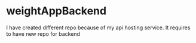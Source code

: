 # weightAppBackend
I have created different repo because of my api hosting service. It requires to have new repo for backend

